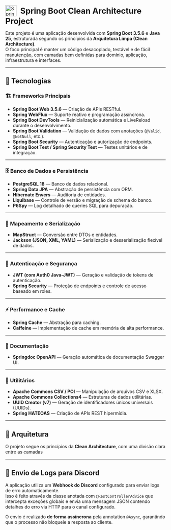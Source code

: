 <p>
    <img src="https://raw.githubusercontent.com/gilbarbara/logos/main/logos/spring-icon.svg"
       alt="Spring Boot Icon"
       width="35"
       style="vertical-align: middle; margin-right: 8px;"/>
    <span style="font-size: 1.8em; font-weight: bold; vertical-align: middle;">
        Spring Boot Clean Architecture Project
    </span>
</p>

Este projeto é uma aplicação desenvolvida com **Spring Boot 3.5.6** e **Java 25**, estruturada segundo os princípios da **Arquitetura Limpa (Clean Architecture)**.  
O foco principal é manter um código desacoplado, testável e de fácil manutenção, com camadas bem definidas para domínio, aplicação, infraestrutura e interfaces.

---

## 🚀 Tecnologias

### 🏗️ **Frameworks Principais**
- **Spring Boot Web 3.5.6** — Criação de APIs RESTful.
- **Spring WebFlux** — Suporte reativo e programação assíncrona.
- **Spring Boot DevTools** — Reinicialização automática e LiveReload durante o desenvolvimento.
- **Spring Boot Validation** — Validação de dados com anotações (`@Valid`, `@NotNull`, etc.).
- **Spring Boot Security** — Autenticação e autorização de endpoints.
- **Spring Boot Test / Spring Security Test** — Testes unitários e de integração.

---

### 🗄️ **Banco de Dados e Persistência**
- **PostgreSQL 18** — Banco de dados relacional.
- **Spring Data JPA** — Abstração de persistência com ORM.
- **Hibernate Envers** — Auditoria de entidades.
- **Liquibase** — Controle de versão e migração de schema do banco.
- **P6Spy** — Log detalhado de queries SQL para depuração.

---

### 🧠 **Mapeamento e Serialização**
- **MapStruct** — Conversão entre DTOs e entidades.
- **Jackson (JSON, XML, YAML)** — Serialização e desserialização flexível de dados.

---

### 🔐 **Autenticação e Segurança**
- **JWT (com Auth0 Java-JWT)** — Geração e validação de tokens de autenticação.
- **Spring Security** — Proteção de endpoints e controle de acesso baseado em roles.

---

### ⚡ **Performance e Cache**
- **Spring Cache** — Abstração para caching.
- **Caffeine** — Implementação de cache em memória de alta performance.

---

### 🧩 **Documentação**
- **Springdoc OpenAPI** — Geração automática de documentação Swagger UI.

---

### 🧰 **Utilitários**
- **Apache Commons CSV / POI** — Manipulação de arquivos CSV e XLSX.
- **Apache Commons Collections4** — Estruturas de dados utilitárias.
- **UUID Creator (v7)** — Geração de identificadores únicos universais (UUIDs).
- **Spring HATEOAS** — Criação de APIs REST hipermídia.

---

## 🧱 Arquitetura

O projeto segue os princípios da **Clean Architecture**, com uma divisão clara entre as camadas

---

## 📡 Envio de Logs para Discord

A aplicação utiliza um **Webhook do Discord** configurado para enviar logs de erro automaticamente.  
Isso é feito através da classe anotada com `@RestControllerAdvice` que intercepta exceções globais e envia uma mensagem JSON contendo detalhes do erro via HTTP para o canal configurado.

O envio é realizado **de forma assíncrona** pela annotation `@Async`, garantindo que o processo não bloqueie a resposta ao cliente.

